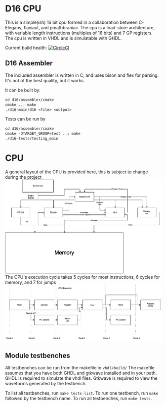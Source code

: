 # D16 CPU
This is a simple(ish) 16 bit cpu formed in a collaboration between C-Elegans, flaviaut, and pmathbraniac.
The cpu is a load-store architecture, with variable length instructions (multiples of 16 bits) and 7 GP registers.
The cpu is written in VHDL and is simulatable with GHDL.

Current build health:
[![CircleCI](https://circleci.com/gh/C-Elegans/d16.svg?style=svg)](https://circleci.com/gh/C-Elegans/d16)
## D16 Assembler
The included assembler is written in C, and uses bison and flex for parsing. It's not of the best quality, but it works.


It can be built by:

```
cd d16/assembler/cmake
cmake ..; make
./d16-main/d16 <file> <output>
```

Tests can be run by

```
cd d16/assembler/cmake
cmake -DTARGET_GROUP=test ..; make
./d16-tests/testing_main
```

# CPU 
A general layout of the CPU is provided here, this is subject to change during the project
![alt text](https://raw.githubusercontent.com/C-Elegans/d16/master/D16%20Cpu%20Diagram.png "D16 CPU Diagram")
The CPU's execution cycle takes 5 cycles for most instructions, 6 cycles for memory, and 7 for jumps
![alt text](https://raw.githubusercontent.com/C-Elegans/d16/master/CPU%20Execution.png "D16 Execution Diagram")
## Module testbenches
All testbenches can be run from the makefile in `vhdl/build/`
The makefile assumes that you have both GHDL and gtkwave installed and in your path. 
GHDL is required to simulate the vhdl files.
Gtkwave is required to view the waveforms generated by the testbench.

To list all testbenches, run `make tests-list`. 
To run one testbench, run `make` followed by the testbench name.
To run all testbenches, run `make tests`.


